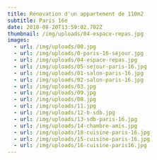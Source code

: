 ```yaml
---
title: Rénovation d'un appartement de 110m2
subtitle: Paris 16e
date: 2018-08-20T13:59:02.702Z
thumbnail: /img/uploads/04-espace-repas.jpg
images:
  - url: /img/uploads/00.jpg
  - url: /img/uploads/0-paris-16-séjour.jpg
  - url: /img/uploads/04-espace-repas.jpg
  - url: /img/uploads/05-sejour-paris-16.jpg
  - url: /img/uploads/01-salon-paris-16.jpg
  - url: /img/uploads/02-salon-paris-16.jpg
  - url: /img/uploads/03.jpg
  - url: /img/uploads/09.jpg
  - url: /img/uploads/08.jpg
  - url: /img/uploads/11.jpg
  - url: /img/uploads/12-b-sdb.jpg
  - url: /img/uploads/13-sdb-paris-16.jpg
  - url: /img/uploads/14-chambre-amis.jpg
  - url: /img/uploads/18-cuisine-paris-16.jpg
  - url: /img/uploads/15-cuisine-paris-16.jpg
  - url: /img/uploads/16-cuisine-paris16.jpg
---
```

